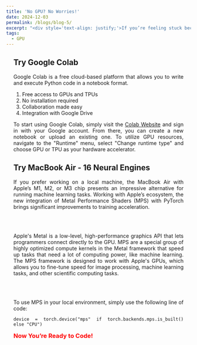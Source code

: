 ```yaml
---
title: 'No GPU? No Worries!'
date: 2024-12-03
permalink: /blogs/blog-5/
excerpt: "<div style='text-align: justify;'>If you’re feeling stuck because you don’t have a GPU, fear not! There are several effective alternatives that can help you run your projects smoothly. In this blog post, we'll explore two excellent options."
tags:
  - GPU
---
```

<div style="margin-left: 20px; margin-right: 20px; margin-top: 20px; text-align: justify;">

<h2>Try Google Colab</h2>
Google Colab is a free cloud-based platform that allows you to write and execute Python code in a notebook format.  
<ol>
  <li>Free access to GPUs and TPUs</li>
  <li>No installation required</li>
  <li>Collaboration made easy</li>
  <li>Integration with Google Drive</li>
</ol>
To start using Google Colab, simply visit the <a href="https://colab.research.google.com/" target="_blank">Colab Website</a> and sign in with your Google account. From there, you can create a new notebook or upload an existing one. To utilize GPU resources, navigate to the "Runtime" menu, select "Change runtime type" and choose GPU or TPU as your hardware accelerator. 


<h2>Try MacBook Air - 16 Neural Engines</h2>
If you prefer working on a local machine, the MacBook Air with Apple’s M1, M2, or M3 chip presents an impressive alternative for running machine learning tasks. Working with Apple’s ecosystem, the new integration of Metal Performance Shaders (MPS) with PyTorch brings significant improvements to training acceleration.

<br><br>

Apple's Metal is a low-level, high-performance graphics API that lets programmers connect directly to the GPU. MPS are a special group of highly optimized compute kernels in the Metal framework that speed up tasks that need a lot of computing power, like machine learning. The MPS framework is designed to work with Apple's GPUs, which allows you to fine-tune speed for image processing, machine learning tasks, and other scientific computing tasks.

<br><br>

To use MPS in your local environment, simply use the following line of code:

<pre><code>device = torch.device("mps" if torch.backends.mps.is_built() else "CPU")</code></pre>

<h3 style="color: red; display: inline;">Now You’re Ready to Code!</h3>

</div>
